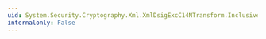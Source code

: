 ```yaml
---
uid: System.Security.Cryptography.Xml.XmlDsigExcC14NTransform.InclusiveNamespacesPrefixList
internalonly: False
---
```

